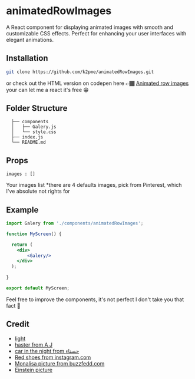 # animatedRowImages

A React component for displaying animated images with smooth and customizable CSS effects. Perfect for enhancing your user interfaces with elegant animations.

## Installation
  ```bash
  git clone https://github.com/k2pme/animatedRowImages.git
  ```
  or check out the HTML version on codepen here 
  👉🏾 [Animated row images](https://codepen.io/Clodlin-Mantsila/pen/mdZxJzm) your can let me a react it's free 😁

##    Folder Structure

      ├── components
      │   ├── Galery.js
      │   └── style.css
      ├── index.js
      └── README.md

## Props 
  ```
  images : []
  ```
  Your images list
  *there are 4 defaults images, pick from Pinterest, which I've absolute not rights for

## Example 
  ```jsx
  import Galery from './components/animatedRowImages';
  
  function MyScreen() {
  
    return (
      <div>
          <Galery/>
      </div>
    );
    
  }
  
  export default MyScreen;
  ```


Feel free to improve the components, it's not perfect I don't take you that fact 🤣

## Credit 
  - [light](https://i.pinimg.com/236x/90/0e/fa/900efa4902d0dc5c886d5d84c798e908.jpg)
  - [haster from A J](https://i.pinimg.com/236x/38/65/21/386521c5e15570a435fddcd124ff61a7.jpg)
  - [car in the night from حسناء](https://i.pinimg.com/236x/de/1d/e7/de1de749efbb8f3db121c5f7ff105cdb.jpg)
  - [Red shoes from instagram.com](https://i.pinimg.com/236x/97/c1/3a/97c13af8e4375077c8dc35fc3dc2911d.jpg)
  - [Monalisa picture from buzzfedd.com](https://i.pinimg.com/236x/7d/d3/b9/7dd3b9fd06e8dd60fd0174ac2b92c133.jpg)
  - [Einstein picture](https://i.pinimg.com/236x/36/51/83/365183f4312af39d63ed5826265d383b.jpg)

  
